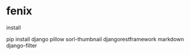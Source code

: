 # fenix
install

pip install django pillow sorl-thumbnail djangorestframework markdown django-filter
